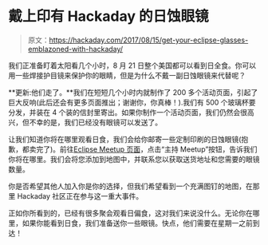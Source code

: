 # 戴上印有 Hackaday 的日蚀眼镜

> 原文：<https://hackaday.com/2017/08/15/get-your-eclipse-glasses-emblazoned-with-hackaday/>

我们正准备盯着太阳看几个小时，8 月 21 日整个美国都可以看到日全食。你可以用一些焊接护目镜来保护你的眼睛，但是为什么不戴一副日蚀眼镜来代替呢？

**更新:他们走了。**我们在短短几个小时内就制作了 200 多个活动页面，引起了巨大反响(此后还会有更多页面推出；谢谢你，你真棒！).我们有 500 个玻璃杯要分发，并装在 4 个装的信封里寄出。如果你制作一个活动页面，我们仍然会很高兴，但不幸的是，我们已经没有眼镜可以发送了。

让我们知道你将在哪里观看日食，我们会给你邮寄一些定制印刷的日蚀眼镜(抱歉，都卖完了)。前往[Eclipse Meetup 页面](https://hackaday.io/meetup/3-hackaday-eclipse-meetups)，点击“主持 Meetup”按钮，告诉我们你将在哪里。我们会将您添加到地图中，并联系您以获取送货地址和您需要的眼镜数量。

你是否希望其他人加入你是你的选择，但我们希望看到一个充满图钉的地图，在那里 Hackaday 社区正在参与这一重大事件。

正如你所看到的，已经有很多聚会观看日偏食，这对我们来说没什么。无论你在哪里，如果你能看到日食，我们准备送你一些眼镜。快点，他们需要在星期一之前到达！